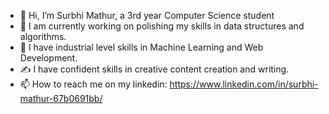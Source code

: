 - 👋 Hi, I’m Surbhi Mathur, a 3rd year Computer Science student
- 👀 I am currently working on polishing my skills in data structures and algorithms.
- 🌱 I have industrial level skills in Machine Learning and Web Development.
- ✍ I have confident skills in creative content creation and writing.
- 📫 How to reach me on my linkedin: https://www.linkedin.com/in/surbhi-mathur-67b0691bb/
